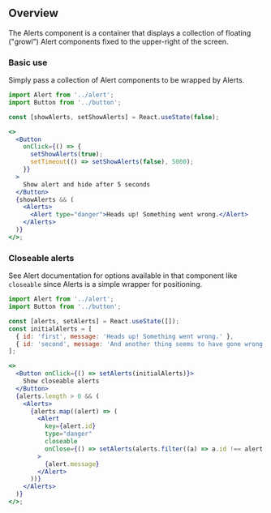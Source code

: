 ## Overview

The Alerts component is a container that displays a collection of floating ("growl") Alert components fixed to the upper-right of the screen.

### Basic use

Simply pass a collection of Alert components to be wrapped by Alerts.

```jsx
import Alert from '../alert';
import Button from '../button';

const [showAlerts, setShowAlerts] = React.useState(false);

<>
  <Button
    onClick={() => {
      setShowAlerts(true);
      setTimeout(() => setShowAlerts(false), 5000);
    }}
  >
    Show alert and hide after 5 seconds
  </Button>
  {showAlerts && (
    <Alerts>
      <Alert type="danger">Heads up! Something went wrong.</Alert>
    </Alerts>
  )}
</>;
```

### Closeable alerts

See Alert documentation for options available in that component like `closeable` since Alerts is a simple wrapper for positioning.

```jsx
import Alert from '../alert';
import Button from '../button';

const [alerts, setAlerts] = React.useState([]);
const initialAlerts = [
  { id: 'first', message: 'Heads up! Something went wrong.' },
  { id: 'second', message: 'And another thing seems to have gone wrong.' },
];

<>
  <Button onClick={() => setAlerts(initialAlerts)}>
    Show closeable alerts
  </Button>
  {alerts.length > 0 && (
    <Alerts>
      {alerts.map((alert) => (
        <Alert
          key={alert.id}
          type="danger"
          closeable
          onClose={() => setAlerts(alerts.filter((a) => a.id !== alert.id))}
        >
          {alert.message}
        </Alert>
      ))}
    </Alerts>
  )}
</>;
```

